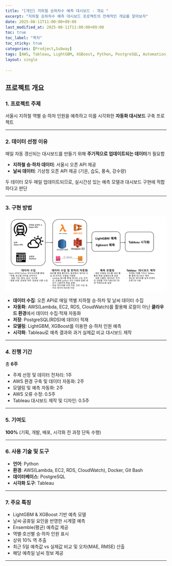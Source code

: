 ```yaml
---
title: "[개인] 지하철 승하차수 예측 대시보드 - 개요 "
excerpt: "지하철 승하차수 예측 대시보드 프로젝트의 전체적인 개요를 알아보자"
date: 2025-08-11T11:00:00+09:00
last_modified_at: 2025-08-11T11:00:00+09:00
toc: true
toc_label: "목차"
toc_sticky: true
categories: [Prodject,Subway]
tags: [AWS, Tableau, LightGBM, XGBoost, Python, PostgreSQL, Automation, OpenAPI]
layout: single

---
```

## 프로젝트 개요

### 1. 프로젝트 주제
서울시 지하철 역별 승·하차 인원을 예측하고 이를 시각화한 **자동화 대시보드** 구축 프로젝트

---

### 2. 데이터 선정 이유
매일 자동 갱신되는 대시보드를 만들기 위해 **주기적으로 업데이트되는 데이터**가 필요함

- **지하철 승·하차 데이터**: 서울시 오픈 API 제공
- **날씨 데이터**: 기상청 오픈 API 제공 (기온, 습도, 풍속, 강수량)

두 데이터 모두 매일 업데이트되므로, 실시간성 있는 예측 모델과 대시보드 구현에 적합하다고 판단

---

### 3. 구현 방법
<img src="/assets/images/subway_architecture.png" alt="프로젝트 아키텍처" width="1000">

- **데이터 수집**: 오픈 API로 매일 역별 지하철 승·하차 및 날씨 데이터 수집
- **자동화**: AWS(Lambda, EC2, RDS, CloudWatch)를 활용해 로컬이 아닌 **클라우드 환경**에서 데이터 수집·적재 자동화
- **저장**: PostgreSQL(RDS)에 데이터 적재
- **모델링**: LightGBM, XGBoost를 이용한 승·하차 인원 예측
- **시각화**: Tableau로 예측 결과와 과거 실제값 비교 대시보드 제작

---

### 4. 진행 기간
총 **6주**
- 주제 선정 및 데이터 전처리: 1주
- AWS 환경 구축 및 데이터 자동화: 2주
- 모델링 및 예측 자동화: 2주
- AWS 오류 수정: 0.5주
- Tableau 대시보드 제작 및 디자인: 0.5주

---

### 5. 기여도
**100%** (기획, 개발, 배포, 시각화 전 과정 단독 수행)

---

### 6. 사용 기술 및 도구
- **언어**: Python  
- **환경**: AWS(Lambda, EC2, RDS, CloudWatch), Docker, Git Bash  
- **데이터베이스**: PostgreSQL  
- **시각화 도구**: Tableau

---

### 7. 주요 특징
- LightGBM & XGBoost 기반 예측 모델
- 날씨·공휴일 요인을 반영한 시계열 예측
- Ensemble(평균) 예측값 제공
- 역별·호선별 승·하차 인원 표시
- 상위 10% 역 추출
- 최근 5일 예측값 vs 실제값 비교 및 오차(MAE, RMSE) 산출
- 해당 예측일 날씨 정보 제공

---